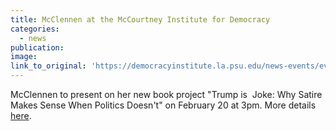 ```yaml
---
title: McClennen at the McCourtney Institute for Democracy
categories: 
  - news
publication:
image:
link_to_original: 'https://democracyinstitute.la.psu.edu/news-events/events/trump-is-a-joke-why'
---
```


McClennen to present on her new book project "Trump is&nbsp; Joke: Why Satire Makes Sense When Politics Doesn't" on February 20 at 3pm. More details [here](https://democracyinstitute.la.psu.edu/news-events/events/trump-is-a-joke-why).